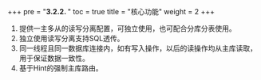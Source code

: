 +++
pre = "<b>3.2.2. </b>"
toc = true
title = "核心功能"
weight = 2
+++

1. 提供一主多从的读写分离配置，可独立使用，也可配合分库分表使用。
1. 独立使用读写分离支持SQL透传。
1. 同一线程且同一数据库连接内，如有写入操作，以后的读操作均从主库读取，用于保证数据一致性。
1. 基于Hint的强制主库路由。